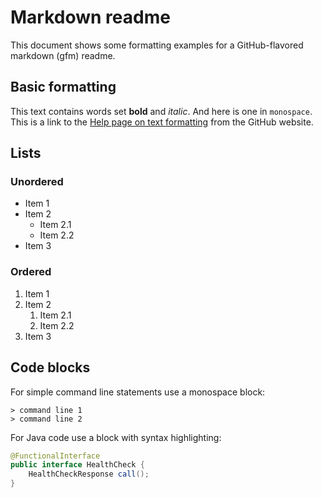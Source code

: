 # Markdown readme

This document shows some formatting examples for a GitHub-flavored
markdown (gfm) readme.

## Basic formatting

This text contains words set **bold** and _italic_. And here is one in
`monospace`. This is a link to the 
[Help page on text formatting](https://help.github.com/en/github/writing-on-github)
from the GitHub website.

## Lists

### Unordered

- Item 1
- Item 2
  - Item 2.1
  - Item 2.2
- Item 3

### Ordered

1. Item 1
2. Item 2
   1. Item 2.1
   2. Item 2.2
3. Item 3

## Code blocks

For simple command line statements use a monospace block:

```
> command line 1
> command line 2
```

For Java code use a block with syntax highlighting:

```java
@FunctionalInterface
public interface HealthCheck {
    HealthCheckResponse call();
}
```
